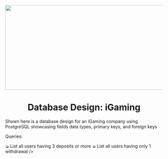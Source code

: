 
<div id="header" align="center">
    <img src="https://i.gifer.com/7aKz.gif" width="1000" height="270"/>
</div>
<h1 align="center">Database Design: iGaming</h1>
Shown here is a database design for an iGaming company using PostgreSQL showcasing fields data types, primary keys, and foreign keys

Queries: 

➭ List all users having 3 deposits or more
➭ List all users having only 1 withdrawal /> 
<p ➭ List 3 users that have made the highest deposits />
<p ➭ List all deposits for users. Display UserId, UserName, DepositDate, DepositAmount />
<p ➭ Calculate balances of all users />
</p>
